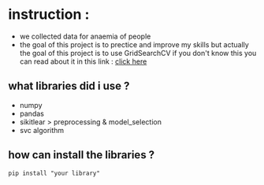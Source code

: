 # instruction :
* we collected data for anaemia of people 
* the goal of this project is to prectice and improve my skills but actually the goal of this project is to use GridSearchCV if you don't know this you can read about it in this link : [click here](https://scikit-learn.org/stable/modules/generated/sklearn.model_selection.GridSearchCV.html)
## what libraries did i use ?
* numpy 
* pandas 
* sikitlear > preprocessing & model_selection 
* svc algorithm 
## how can install the libraries ?
```
pip install "your library"
```